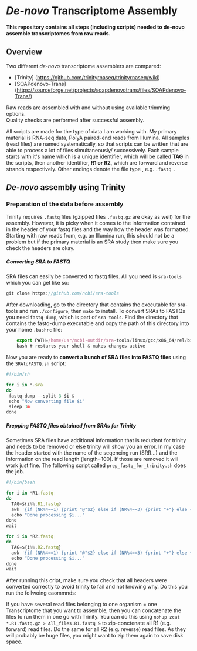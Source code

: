 # *De-novo* Transcriptome Assembly 

**This repository contains all steps (including scripts) needed to de-novo assemble transcriptomes from raw reads.**
 
## Overview
 
 Two different _de-novo_ transcriptome assemblers are compared:
 * [Trinity] (https://github.com/trinityrnaseq/trinityrnaseq/wiki) 
 * [SOAPdenovo-Trans] (https://sourceforge.net/projects/soapdenovotrans/files/SOAPdenovo-Trans/)    

Raw reads are assembled with and without using available trimming options.  
Quality checks are performed after successful assembly.  

All scripts are made for the type of data I am working with. My primary material is RNA-seq data, PolyA paired-end reads from Illumina. All samples (read files) are named systematically, so that scripts can be written that are able to process a lot of files simultaneously/ successively.  Each sample starts with it's name which is a unique identifier, which will be called **TAG** in the scripts, then another identifier, **R1 or R2**, which are forward and reverse strands respectively. Other endings denote the file type , e.g. `.fastq `.

## *De-novo* assembly using Trinity

### Preparation of the data before assembly
Trinity requires `.fastq` files (gzipped files `.fastq.gz` are okay as well) for the assembly. However, it is picky when it comes to the information contained in the header of your fastq files and the way how the header was formatted. Starting with raw reads from, e.g. an Illumina run, this should not be a problem but if the primary material is an SRA study then make sure you check the headers are okay.  

##### Converting SRA to FASTQ
SRA files can easily be converted to fastq files. All you need is `sra-tools` which you can get like so:  
```javascript
git clone https://github.com/ncbi/sra-tools
```
After downloading, go to the directory that contains the executable for sra-tools and run `./configure`, then `make` to install. To convert SRAs to FASTQs you need `fastq-dump`, which is part of `sra-tools`. Find the directory that contains the fastq-dump executable and copy the path of this directory into your home `.bashrc` file:
```javascript
    export PATH=/home/usr/ncbi-outdir/sra-tools/linux/gcc/x86_64/rel/bin:$PATH  
    bash # restarts your shell & makes changes active  
```
Now you are ready to **convert a bunch of SRA files into FASTQ files** using the `SRAtoFASTQ.sh` script:  
```javascript
#!/bin/sh

for i in *.sra
do
 fastq-dump --split-3 $i &
 echo "Now converting file $i"
 sleep 3m
done
```
##### Prepping FASTQ files obtained from SRAs for Trinity   
Sometimes SRA files have additional information that is redudant for trinity and needs to be removed or else trinity will show you an error. In my case the header started with the name of the seqencing run (SRR...) and the information on the read length (length=100). If those are removed it will work just fine. The following script called  `prep_fastq_for_trinity.sh` does the job.
```javascript
#!/bin/bash 

for i in *R1.fastq
do
  TAG=${i%%.R1.fastq}
  awk '{if (NR%4==1) {print "@"$2} else if (NR%4==3) {print "+"} else {print}}' $i > $TAG.prepped.R1.fastq & 
  echo "Done processing $i..." 
done
wait 

for i in *R2.fastq
do
  TAG=${i%%.R2.fastq}
  awk '{if (NR%4==1) {print "@"$2} else if (NR%4==3) {print "+"} else {print}}' $i > $TAG.prepped.R2.fastq &
  echo "Done processing $i..." 
done 
wait 
```
After running this cript, make sure you check that all headers were converted correctly to avoid trinity to fail and not knowing why. Do this you run the follwoing caommnds:  


If you have several read files belonging to one organism = one Transcriptome that you want to assemble, then you can concatenate the files to run them in one go with Trinity. You can do this using `nohup zcat *.R1.fastq.gz > All_files.R1.fastq &` to zip-conctenate all R1 (e.g. forward) read files. Do the same for all R2 (e.g. reverse) read files.  As they will probably be huge files, you might want to zip them again to save disk space.  
